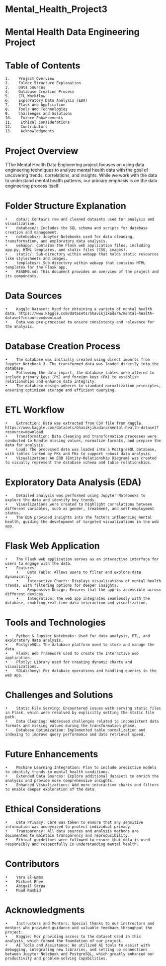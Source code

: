 # Mental_Health_Project3
# Mental Health Data Engineering Project

# Table of Contents

    1.    Project Overview
    2.    Folder Structure Explanation
    3.    Data Sources
    4.    Database Creation Process
    5.    ETL Workflow
    6.    Exploratory Data Analysis (EDA)
    7.    Flask Web Application
    8.    Tools and Technologies
    9.    Challenges and Solutions
    10.    Future Enhancements
    11.    Ethical Considerations
    12.    Contributors
    13.    Acknowledgments

# Project Overview

TThe Mental Health Data Engineering project focuses on using data engineering techniques to analyze mental health data with the goal of uncovering 
trends, correlations, and insights. While we work with the data to understand mental health patterns, our primary emphasis is on the data engineering process itself.

# Folder Structure Explanation

    •    data/: Contains raw and cleaned datasets used for analysis and visualization.
    •    database/: Includes the SQL schema and scripts for database creation and management.
    •    notebooks/: Jupyter Notebooks used for data cleaning, transformation, and exploratory data analysis.
    •    webapp/: Contains the Flask web application files, including app.py, HTML templates, and static files (CSS, images).
    •    static/: Sub-directory within webapp that holds static resources like stylesheets and images.
    •    templates/: Sub-directory within webapp that contains HTML templates for the Flask app.
    •    README.md: This document provides an overview of the project and its components.

# Data Sources

    •    Kaggle Dataset: Used for obtaining a variety of mental health data. https://www.kaggle.com/datasets/bhavikjikadara/mental-health-dataset?resource=download
    •    Data was pre-processed to ensure consistency and relevance for the analysis.

# Database Creation Process

    •    The database was initially created using direct imports from Jupyter Notebook 3. The transformed data was loaded directly into the database.
    •    Following the data import, the database tables were altered to include primary keys (PK) and foreign keys (FK) to establish relationships and enhance data integrity.
    •    The database design adheres to standard normalization principles, ensuring optimized storage and efficient querying.

# ETL Workflow

    •    Extraction: Data was extracted from CSV file from Kaggle. https://www.kaggle.com/datasets/bhavikjikadara/mental-health-dataset?resource=download
    •    Transformation: Data cleaning and transformation processes were conducted to handle missing values, normalize formats, and prepare the data for analysis.
    •    Load: The processed data was loaded into a PostgreSQL database, with tables linked by PKs and FKs to support robust data analysis.
    •    Visualization: An ERD (Entity-Relationship Diagram) was created to visually represent the database schema and table relationships.

# Exploratory Data Analysis (EDA)

    •    Detailed analysis was performed using Jupyter Notebooks to explore the data and identify key trends.
    •    Visualizations were created to highlight correlations between different variables, such as gender, treatment, and self-employment status.
    •    The EDA provided insights into the factors influencing mental health, guiding the development of targeted visualizations in the web app.

# Flask Web Application

    •    The Flask web application serves as an interactive interface for users to engage with the data.
    •    Features:
         •    Data Table: Allows users to filter and explore data dynamically.
         •    Interactive Charts: Displays visualizations of mental health trends, with filtering options for deeper insights.
         •    Responsive Design: Ensures that the app is accessible across different devices.
         •    Integration: The web app integrates seamlessly with the database, enabling real-time data interaction and visualization.

# Tools and Technologies

    •    Python & Jupyter Notebooks: Used for data analysis, ETL, and exploratory data analysis.
    •    PostgreSQL: The database platform used to store and manage the data.
    •    Flask: Web framework used to create the interactive web application.
    •    Plotly: Library used for creating dynamic charts and visualizations.
    •    SQLAlchemy: For database operations and handling queries in the web app.

# Challenges and Solutions

    •    Static File Serving: Encountered issues with serving static files in Flask, which were resolved by explicitly setting the static file path.
    •    Data Cleaning: Addressed challenges related to inconsistent data formats and missing values during the transformation phase.
    •    Database Optimization: Implemented table normalization and indexing to improve query performance and data retrieval speed.

# Future Enhancements

    •    Machine Learning Integration: Plan to include predictive models to identify trends in mental health conditions.
    •    Extended Data Sources: Explore additional datasets to enrich the analysis and provide more comprehensive insights.
    •    Enhanced Visualizations: Add more interactive charts and filters to enable deeper exploration of the data.

# Ethical Considerations

    •    Data Privacy: Care was taken to ensure that any sensitive information was anonymized to protect individual privacy.
    •    Transparency: All data sources and analysis methods are documented to maintain transparency and reproducibility.
    •    Ethical guidelines were followed to ensure that data is used responsibly and respectfully in understanding mental health.

# Contributors

    •    Yara El-Emam
    •    Michael Rhee
    •    Abigail Serpa
    •    Muad Rashid

# Acknowledgments

    •    Instructors and Mentors: Special thanks to our instructors and mentors who provided guidance and valuable feedback throughout the project.
    •    Kaggle: For providing access to the dataset used in this analysis, which formed the foundation of our project.
    •    AI Tools and Assistance: We utilized AI tools to assist with debugging, integrating new libraries, and setting up connections between Jupyter Notebook and PostgreSQL, which greatly enhanced our productivity and problem-solving capabilities.
